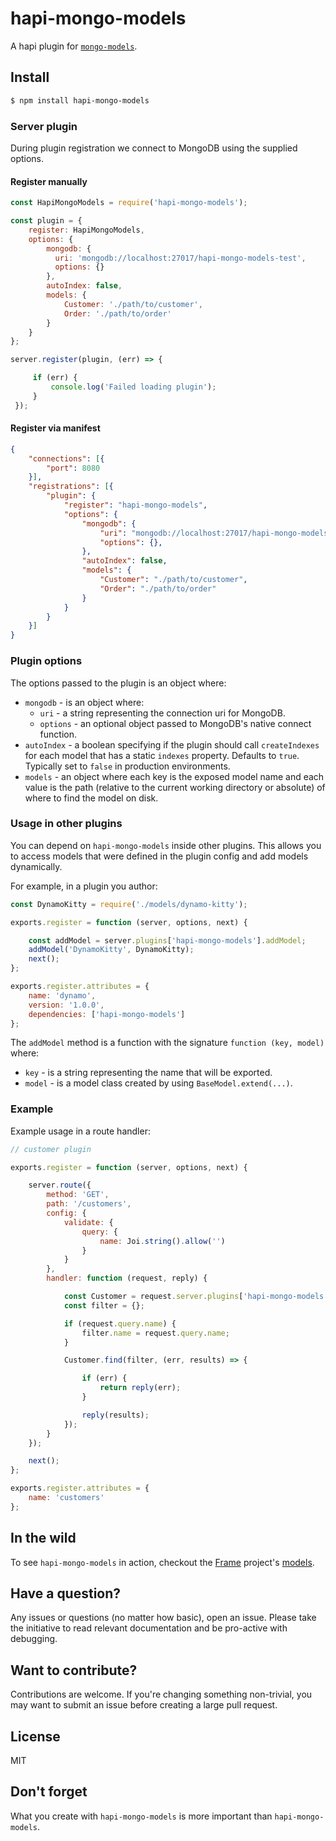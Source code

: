 # hapi-mongo-models

A hapi plugin for [`mongo-models`](https://github.com/jedireza/mongo-models).

## Install

```bash
$ npm install hapi-mongo-models
```


### Server plugin

During plugin registration we connect to MongoDB using the supplied options.

#### Register manually

```js
const HapiMongoModels = require('hapi-mongo-models');

const plugin = {
    register: HapiMongoModels,
    options: {
        mongodb: {
          uri: 'mongodb://localhost:27017/hapi-mongo-models-test',
          options: {}
        },
        autoIndex: false,
        models: {
            Customer: './path/to/customer',
            Order: './path/to/order'
        }
    }
};

server.register(plugin, (err) => {

     if (err) {
         console.log('Failed loading plugin');
     }
 });
```

#### Register via manifest

```json
{
    "connections": [{
        "port": 8080
    }],
    "registrations": [{
        "plugin": {
            "register": "hapi-mongo-models",
            "options": {
                "mongodb": {
                    "uri": "mongodb://localhost:27017/hapi-mongo-models-test",
                    "options": {},
                },
                "autoIndex": false,
                "models": {
                    "Customer": "./path/to/customer",
                    "Order": "./path/to/order"
                }
            }
        }
    }]
}
```

### Plugin options

The options passed to the plugin is an object where:

 - `mongodb` - is an object where:
   - `uri` - a string representing the connection uri for MongoDB.
   - `options` - an optional object passed to MongoDB's native connect function.
 - `autoIndex` - a boolean specifying if the plugin should call `createIndexes`
   for each model that has a static `indexes` property. Defaults to `true`.
   Typically set to `false` in production environments.
 - `models` - an object where each key is the exposed model name and each value
   is the path (relative to the current working directory or absolute) of where
   to find the model on disk.

### Usage in other plugins

You can depend on `hapi-mongo-models` inside other plugins. This allows you to
access models that were defined in the plugin config and add models
dynamically.

For example, in a plugin you author:

```js
const DynamoKitty = require('./models/dynamo-kitty');

exports.register = function (server, options, next) {

    const addModel = server.plugins['hapi-mongo-models'].addModel;
    addModel('DynamoKitty', DynamoKitty);
    next();
};

exports.register.attributes = {
    name: 'dynamo',
    version: '1.0.0',
    dependencies: ['hapi-mongo-models']
};
```

The `addModel` method is a function with the signature `function (key, model)`
where:
  - `key` - is a string representing the name that will be exported.
  - `model` - is a model class created by using `BaseModel.extend(...)`.

### Example

Example usage in a route handler:

```js
// customer plugin

exports.register = function (server, options, next) {

    server.route({
        method: 'GET',
        path: '/customers',
        config: {
            validate: {
                query: {
                    name: Joi.string().allow('')
                }
            }
        },
        handler: function (request, reply) {

            const Customer = request.server.plugins['hapi-mongo-models'].Customer;
            const filter = {};

            if (request.query.name) {
                filter.name = request.query.name;
            }

            Customer.find(filter, (err, results) => {

                if (err) {
                    return reply(err);
                }

                reply(results);
            });
        }
    });

    next();
};

exports.register.attributes = {
    name: 'customers'
};
```


## In the wild

To see `hapi-mongo-models` in action, checkout the
[Frame](https://github.com/jedireza/frame) project's
[models](https://github.com/jedireza/frame/tree/master/server/models).


## Have a question?

Any issues or questions (no matter how basic), open an issue. Please take the
initiative to read relevant documentation and be pro-active with debugging.


## Want to contribute?

Contributions are welcome. If you're changing something non-trivial, you may
want to submit an issue before creating a large pull request.


## License

MIT


## Don't forget

What you create with `hapi-mongo-models` is more important than `hapi-mongo-models`.
